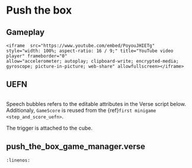 # Push the box

## Gameplay

```{raw} html
<iframe  src="https://www.youtube.com/embed/PoyouJHIETg" 
style="width: 100%; aspect-ratio: 16 / 9;" title="YouTube video player" frameborder="0" 
allow="accelerometer; autoplay; clipboard-write; encrypted-media; gyroscope; picture-in-picture; web-share" allowfullscreen></iframe>
```


## UEFN

```{thumbnail} push_the_box.svg
```

Speech bubbles refers to the editable attributes in the Verse script below. Additionaly, `GameScore` is reused from the {ref}`first minigame <step_and_score_uefn>`.

The trigger is attached to the cube.

## push_the_box_game_manager.verse

```{literalinclude} ../_code_samples/push_the_box_game_manager.verse
:linenos:
```